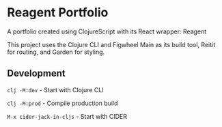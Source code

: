 # Reagent Portfolio

A portfolio created using ClojureScript with its React wrapper: Reagent

This project uses the Clojure CLI and Figwheel Main as its build tool, Reitit for routing, and Garden for styling.

## Development
`clj -M:dev` - Start with Clojure CLI

`clj -M:prod` - Compile production build

`M-x cider-jack-in-cljs` - Start with CIDER
